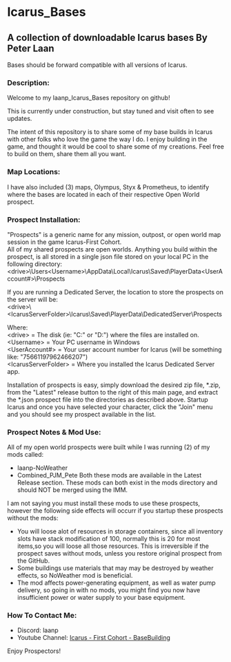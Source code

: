 # Icarus_Bases
A collection of downloadable Icarus bases
By Peter Laan
----------------------------------------------------------------------
Bases should be forward compatible with all versions of Icarus.

### Description:
Welcome to my laanp_Icarus_Bases repository on github!

This is currently under construction, but stay tuned and visit often to see updates.

The intent of this repository is to share some of my base builds in Icarus with other folks who love the game the way I do.
I enjoy building in the game, and thought it would be cool to share some of my creations.  Feel free to build on them, share them all you want.


### Map Locations: 
I have also included (3) maps, Olympus, Styx & Prometheus, to identify where the bases are located in each of their respective Open World prospect.

### Prospect Installation: 
"Prospects" is a generic name for any mission, outpost, or open world map session in the game Icarus-First Cohort.  
All of my shared prospects are open worlds. 
Anything you build within the prospect, is all stored in a single json file stored on your local PC in the following directory:  
\<drive\>\Users\<Username\>\AppData\Local\Icarus\Saved\PlayerData\<UserAccount#\>\Prospects

If you are running a Dedicated Server, the location to store the prospects on the server will be:  
\<drive\>\\<IcarusServerFolder\>\Icarus\Saved\PlayerData\DedicatedServer\Prospects

Where:  
  \<drive\> = The disk (ie: "C:" or "D:") where the files are installed on.  
  \<Username\> = Your PC username in Windows  
  \<UserAccount#\> = Your user account number for Icarus (will be something like: "75661197962466207")  
  \<IcarusServerFolder\> = Where you installed the Icarus Dedicated Server app.  
  
Installation of prospects is easy, simply download the desired zip file, *.zip, from the "Latest" release button to the right of this main page, and extract the *.json prospect file into the directories as described above.
Startup Icarus and once you have selected your character, click the "Join" menu and you should see my prospect available in the list.

### Prospect Notes & Mod Use: 
All of my open world prospects were built while I was running (2) of my mods called:
   - laanp-NoWeather
   - Combined_PJM_Pete
Both these mods are available in the Latest Release section.
These mods can both exist in the mods directory and should NOT be merged using the IMM.

I am not saying you must install these mods to use these prospects, however the following side effects will occurr if you startup these prospects without the mods:
   - You will loose alot of resources in storage containers, since all inventory slots have stack modification of 100, normally this is 20 for most items,so you will loose all those resources.  This is irreversible if the prospect saves without mods, unless you restore original prospect from the GitHub.
   - Some buildings use materials that may may be destroyed by weather effects, so NoWeather mod is beneficial.
   - The mod affects power-generating equipment, as well as water pump delivery, so going in with no mods, you might find you now have insufficient power or water supply to your base equipment.
 

### How To Contact Me:

- Discord: laanp
- Youtube Channel: [Icarus - First Cohort - BaseBuilding](https://www.youtube.com/channel/UCQWq0BjD4mnUkAZgRwwigNQ) 

Enjoy Prospectors!


